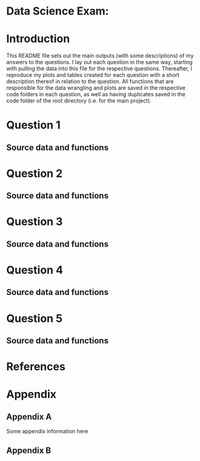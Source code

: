 Data Science Exam:
================

<!-- First: Set your default preferences for chunk options: -->

<!-- If you want a chunk's code to be printed, set echo = TRUE. message = FALSE stops R printing ugly package loading details in your final paper too. I also suggest setting warning = FALSE and checking for warnings in R, else you might find ugly warnings in your paper. -->

<!-- ############################## -->

<!-- # Start Writing here: -->

<!-- ############################## -->

# Introduction 

This README file sets out the main outputs (with some descriptions) of
my answers to the questions. I lay out each question in the same way,
starting with pulling the data into this file for the respective
questions. Thereafter, I reproduce my plots and tables created for each
question with a short description thereof in relation to the question.
All functions that are responsible for the data wrangling and plots are
saved in the respective code folders in each question, as well as having
duplicates saved in the code folder of the root directory (i.e. for the
main project).

# Question 1

## Source data and functions

# Question 2

## Source data and functions

# Question 3

## Source data and functions

# Question 4

## Source data and functions

# Question 5

## Source data and functions

<!-- Make title of bibliography here: -->

<!-- \newpage -->

# References

<div id="refs">

</div>

# Appendix

## Appendix A

Some appendix information here

## Appendix B
